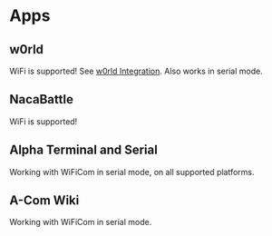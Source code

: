 # Apps

## w0rld

WiFi is supported! See [w0rld Integration](w0rld_integration.md). Also works in serial mode.

## NacaBattle

WiFi is supported!

## Alpha Terminal and Serial

Working with WiFiCom in serial mode, on all supported platforms.

## A-Com Wiki

Working with WiFiCom in serial mode.
